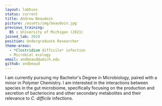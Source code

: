 ```yaml
---
layout: labbies
status: current
title: Andrew Beaudoin
picture: /assets/img/beaudoin.jpg
previous_training:
  BS : University of Michigan (2021)
joined_lab: 2019
position: Undergraduate Researcher
theme-areas:
  - *Clostridium difficile* infection
  - Microbial ecology
email: andbeaud@umich.edu
github: andbeaud
---
```


I am currently pursuing my Bachelor's Degree in Microbiology, paired with a minor in Polymer Chemistry. I am interested in the interactions between species in the gut microbiome, specifically focusing on the production and secretion of bacteriocins and other secondary metabolites and their relevance to *C. difficile* infections. 
